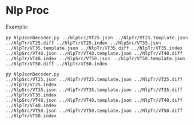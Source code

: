 # Nlp Proc

Example:

`py NlpJsonDecoder.py ../NlpSrc/VT25.json ../NlpTr/VT25.template.json ../NlpTr/VT25.diff ../NlpTr/VT25.index ../NlpSrc/VT35.json ../NlpTr/VT35.template.json ../NlpTr/VT35.diff ../NlpTr/VT35.index ../NlpSrc/VT40.json ../NlpTr/VT40.template.json ../NlpTr/VT40.diff ../NlpTr/VT40.index ../NlpSrc/VT50.json ../NlpTr/VT50.template.json ../NlpTr/VT50.diff ../NlpTr/VT50.index`

```
py NlpJsonDecoder.py
../NlpSrc/VT25.json ../NlpTr/VT25.template.json ../NlpTr/VT25.diff ../NlpTr/VT25.index
../NlpSrc/VT35.json ../NlpTr/VT35.template.json ../NlpTr/VT35.diff ../NlpTr/VT35.index
../NlpSrc/VT40.json ../NlpTr/VT40.template.json ../NlpTr/VT40.diff ../NlpTr/VT40.index
../NlpSrc/VT50.json ../NlpTr/VT50.template.json ../NlpTr/VT50.diff ../NlpTr/VT50.index
```
